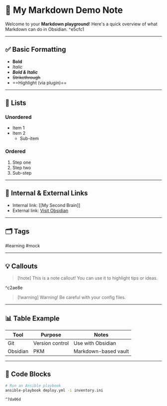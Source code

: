 # 🧠 My Markdown Demo Note

Welcome to your **Markdown playground**! Here's a quick overview of what Markdown can do in Obsidian. ^e5cfc1

---

## ✅ Basic Formatting

- **Bold**
- *Italic*
- ***Bold & Italic***
- ~~Strikethrough~~
- ==Highlight (via plugin)==

---

## 📌 Lists

### Unordered
- Item 1
- Item 2
  - Sub-item

### Ordered
1.  Step one
2. Step two
3. Sub-step

---

## 🔗 Internal & External Links

- Internal link: [[My Second Brain]]
- External link: [Visit Obsidian](https://obsidian.md)

---

## 🗂️ Tags

 #learning #mock

---

## 💡 Callouts

> [!note] This is a note callout!
> You can use it to highlight tips or ideas.

^c2ae8e

> [!warning] Warning!
> Be careful with your config files.

---
## 📊 Table Example

| Tool     | Purpose         | Notes                |
| -------- | --------------- | -------------------- |
| Git      | Version control | Use with Obsidian    |
| Obsidian | PKM             | Markdown-based vault |

---

## 🧠 Code Blocks

```bash
# Run an Ansible playbook
ansible-playbook deploy.yml -i inventory.ini

^7da06d
